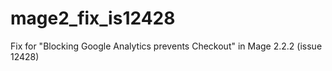 # mage2_fix_is12428
Fix for "Blocking Google Analytics prevents Checkout" in Mage 2.2.2 (issue 12428)

